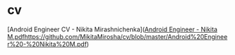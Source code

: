 # cv
[Android Engineer CV - Nikita Mirashnichenka]([Android Engineer - Nikita M.pdf](https://github.com/MikitaMirosha/cv/blob/master/Android%20Engineer%20-%20Nikita%20M.pdf)https://github.com/MikitaMirosha/cv/blob/master/Android%20Engineer%20-%20Nikita%20M.pdf)
